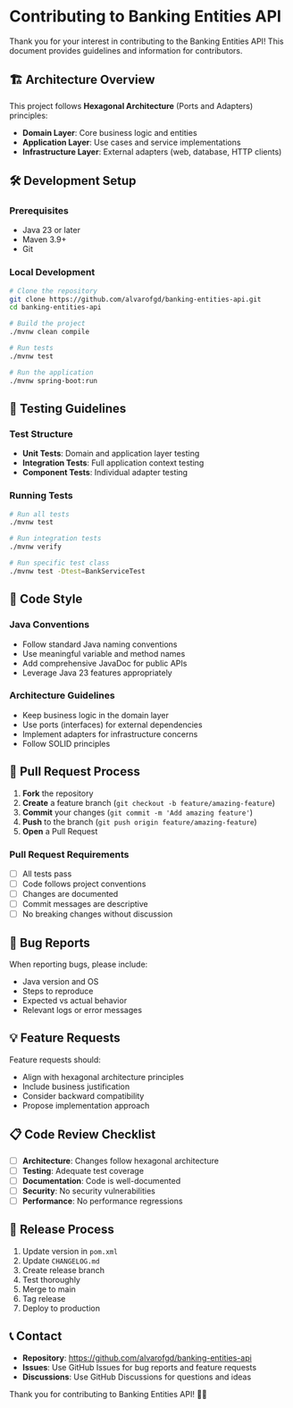 # Contributing to Banking Entities API

Thank you for your interest in contributing to the Banking Entities API! This document provides guidelines and information for contributors.

## 🏗️ Architecture Overview

This project follows **Hexagonal Architecture** (Ports and Adapters) principles:

- **Domain Layer**: Core business logic and entities
- **Application Layer**: Use cases and service implementations  
- **Infrastructure Layer**: External adapters (web, database, HTTP clients)

## 🛠️ Development Setup

### Prerequisites
- Java 23 or later
- Maven 3.9+
- Git

### Local Development
```bash
# Clone the repository
git clone https://github.com/alvarofgd/banking-entities-api.git
cd banking-entities-api

# Build the project
./mvnw clean compile

# Run tests
./mvnw test

# Run the application
./mvnw spring-boot:run
```

## 🧪 Testing Guidelines

### Test Structure
- **Unit Tests**: Domain and application layer testing
- **Integration Tests**: Full application context testing
- **Component Tests**: Individual adapter testing

### Running Tests
```bash
# Run all tests
./mvnw test

# Run integration tests
./mvnw verify

# Run specific test class
./mvnw test -Dtest=BankServiceTest
```

## 📝 Code Style

### Java Conventions
- Follow standard Java naming conventions
- Use meaningful variable and method names
- Add comprehensive JavaDoc for public APIs
- Leverage Java 23 features appropriately

### Architecture Guidelines
- Keep business logic in the domain layer
- Use ports (interfaces) for external dependencies
- Implement adapters for infrastructure concerns
- Follow SOLID principles

## 🔄 Pull Request Process

1. **Fork** the repository
2. **Create** a feature branch (`git checkout -b feature/amazing-feature`)
3. **Commit** your changes (`git commit -m 'Add amazing feature'`)
4. **Push** to the branch (`git push origin feature/amazing-feature`)
5. **Open** a Pull Request

### Pull Request Requirements
- [ ] All tests pass
- [ ] Code follows project conventions
- [ ] Changes are documented
- [ ] Commit messages are descriptive
- [ ] No breaking changes without discussion

## 🐛 Bug Reports

When reporting bugs, please include:
- Java version and OS
- Steps to reproduce
- Expected vs actual behavior
- Relevant logs or error messages

## 💡 Feature Requests

Feature requests should:
- Align with hexagonal architecture principles
- Include business justification
- Consider backward compatibility
- Propose implementation approach

## 📋 Code Review Checklist

- [ ] **Architecture**: Changes follow hexagonal architecture
- [ ] **Testing**: Adequate test coverage
- [ ] **Documentation**: Code is well-documented
- [ ] **Security**: No security vulnerabilities
- [ ] **Performance**: No performance regressions

## 🚀 Release Process

1. Update version in `pom.xml`
2. Update `CHANGELOG.md`
3. Create release branch
4. Test thoroughly
5. Merge to main
6. Tag release
7. Deploy to production

## 📞 Contact

- **Repository**: https://github.com/alvarofgd/banking-entities-api
- **Issues**: Use GitHub Issues for bug reports and feature requests
- **Discussions**: Use GitHub Discussions for questions and ideas

Thank you for contributing to Banking Entities API! 🏦✨